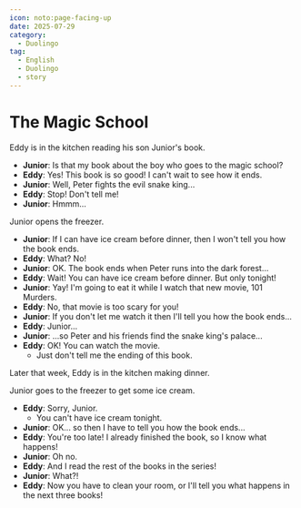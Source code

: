 ```yaml
---
icon: noto:page-facing-up
date: 2025-07-29
category:
  - Duolingo
tag:
  - English
  - Duolingo
  - story
---
```


# The Magic School

Eddy is in the kitchen reading his son Junior's book.

- **Junior**: Is that my book about the boy who goes to the magic school?
- **Eddy**: Yes! This book is so good! I can't wait to see how it ends.
- **Junior**: Well, Peter fights the evil snake king...
- **Eddy**: Stop! Don't tell me!
- **Junior**: Hmmm...

Junior opens the freezer.

- **Junior**: If I can have ice cream before dinner, then I won't tell you how the book ends.
- **Eddy**: What? No!
- **Junior**: OK. The book ends when Peter runs into the dark forest...
- **Eddy**: Wait! You can have ice cream before dinner. But only tonight!
- **Junior**: Yay! I'm going to eat it while I watch that new movie, 101 Murders.
- **Eddy**: No, that movie is too scary for you!
- **Junior**: If you don't let me watch it then I'll tell you how the book ends...
- **Eddy**: Junior...
- **Junior**: ...so Peter and his friends find the snake king's palace...
- **Eddy**: OK! You can watch the movie.
  - Just don't tell me the ending of this book.

Later that week, Eddy is in the kitchen making dinner.

Junior goes to the freezer to get some ice cream.

- **Eddy**: Sorry, Junior.
  - You can't have ice cream tonight.
- **Junior**: OK... so then I have to tell you how the book ends...
- **Eddy**: You're too late! I already finished the book, so I know what happens!
- **Junior**: Oh no.
- **Eddy**: And I read the rest of the books in the series!
- **Junior**: What?!
- **Eddy**: Now you have to clean your room, or I'll tell you what happens in the next three books!
